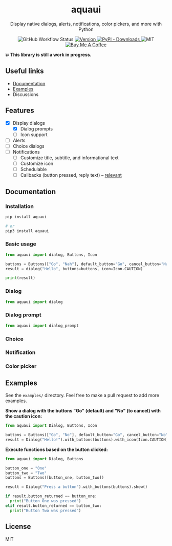 <h1 align="center">
  <!-- <img src=assets/logo.svg width=95> -->
  <br>
  aquaui
</h1>

<p align="center">
Display native dialogs, alerts, notifications, color pickers, and more with Python
</p>

<p align="center">
  <img alt="GitHub Workflow Status" src="https://img.shields.io/github/workflow/status/ninest/flixpy/PyTest?style=flat-square">
  <a href="https://pypi.org/project/aquaui/">
    <img src="https://img.shields.io/pypi/v/aquaui?color=blue&style=flat-square" alt="Version" />
  </a>
  <a href="https://pypi.org/project/aquaui/">
    <img alt="PyPI - Downloads" src="https://img.shields.io/pypi/dm/aquaui?color=red&style=flat-square" />
  </a>

  <img src="https://img.shields.io/github/license/ninest/aquaui?style=flat-square" alt="MIT" />

  <a href="https://www.buymeacoffee.com/ninest">
    <img src="https://img.shields.io/badge/Donate-Buy%20Me%20A%20Coffee-orange.svg?style=flat-square" alt="Buy Me A Coffee">
  </a>
</p>

**💥 This library is still a work in progress.**

## Useful links

- [Documentation](#Documentation)
- [Examples](#Examples)
- Discussions

## Features

- [x] Display dialogs
  - [x] Dialog prompts
  - [ ] Icon support
- [ ] Alerts
- [ ] Choice dialogs
- [ ] Notifications
  - [ ] Customize title, subtitle, and informational text
  - [ ] Customize icon
  - [ ] Schedulable
  - [ ] Callbacks (button pressed, reply text) – [relevant](https://stackoverflow.com/a/62248246/8677167)

## Documentation

### Installation

```bash
pip install aquaui

# or
pip3 install aquaui
```

### Basic usage

```py
from aquaui import dialog, Buttons, Icon

buttons = Buttons(["Go", "Nah"], default_button="Go", cancel_button="Nah")
result = dialog("Hello", buttons=buttons, icon=Icon.CAUTION)

print(result)
```

### Dialog

```py
from aquaui import dialog
```

### Dialog prompt

```py
from aquaui import dialog_prompt
```

### Choice

### Notification

### Color picker

## Examples

See the `examples/` directory. Feel free to make a pull request to add more examples.

**Show a dialog with the buttons "Go" (default) and "No" (to cancel) with the caution icon:**

```py
from aquaui import Dialog, Buttons, Icon

buttons = Buttons(["Go", "No"], default_button="Go", cancel_button="No")
result = Dialog("Hello!").with_buttons(buttons).with_icon(Icon.CAUTION).show()
```

**Execute functions based on the button clicked:**

```py
from aquaui import Dialog, Buttons

button_one = "One"
button_two = "Two"
buttons = Buttons([button_one, button_two])

result = Dialog("Press a button").with_buttons(buttons).show()

if result.button_returned == button_one:
  print("Button One was pressed")
elif result.button_returned == button_two:
  print("Button Two was pressed")

```

## License

MIT
